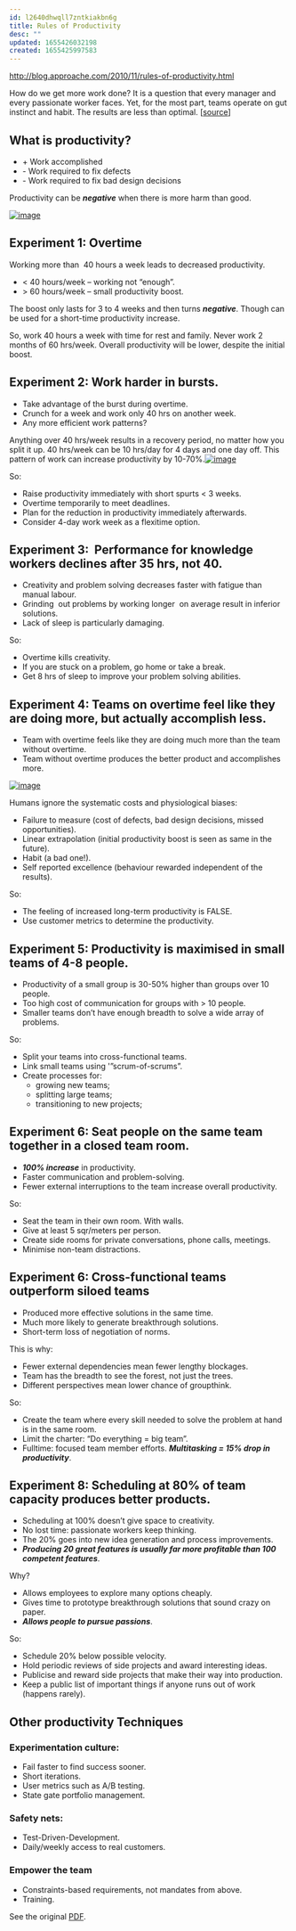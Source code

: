 ```yaml
---
id: l2640dhwqll7zntkiakbn6g
title: Rules of Productivity
desc: ""
updated: 1655426032198
created: 1655425997583
---
```


http://blog.approache.com/2010/11/rules-of-productivity.html

How do we get more work done? It is a question that every manager and every passionate worker faces. Yet, for the most part, teams operate on gut instinct and habit. The results are less than optimal. \[[source](http://www.lostgarden.com/2008/09/rules-of-productivity-presentation.html)\]

## What is productivity?

- \+ Work accomplished
- \- Work required to fix defects
- \- Work required to fix bad design decisions

Productivity can be **_negative_** when there is more harm than good.

[![image](http://lh4.ggpht.com/_6a0bIbZ1HXw/TPMsREicCvI/AAAAAAAAEx8/UGFxiCYKKxc/image_thumb%5B5%5D.png?imgmax=800 "image")](http://lh3.ggpht.com/_6a0bIbZ1HXw/TPMsQV26e9I/AAAAAAAAEx4/W_cKdhYLIEc/s1600-h/image%5B9%5D.png)

## Experiment 1: Overtime

Working more than  40 hours a week leads to decreased productivity.

- < 40 hours/week – working not “enough”.
- \> 60 hours/week – small productivity boost.

The boost only lasts for 3 to 4 weeks and then turns _**negative**_. Though can be used for a short-time productivity increase.

So, work 40 hours a week with time for rest and family. Never work 2 months of 60 hrs/week. Overall productivity will be lower, despite the initial boost.

## Experiment 2: Work harder in bursts.

- Take advantage of the burst during overtime.
- Crunch for a week and work only 40 hrs on another week.
- Any more efficient work patterns?

Anything over 40 hrs/week results in a recovery period, no matter how you split it up. 40 hrs/week can be 10 hrs/day for 4 days and one day off. This pattern of work can increase productivity by 10-70%.[![image](http://lh4.ggpht.com/_6a0bIbZ1HXw/TPMsS0R9wwI/AAAAAAAAEyE/3C1FYViAnek/image_thumb%5B3%5D.png?imgmax=800 "image")](http://lh4.ggpht.com/_6a0bIbZ1HXw/TPMsSG9AnZI/AAAAAAAAEyA/Wq0Ax8mVAgc/s1600-h/image%5B5%5D.png)

So:

- Raise productivity immediately with short spurts < 3 weeks.
- Overtime temporarily to meet deadlines.
- Plan for the reduction in productivity immediately afterwards.
- Consider 4-day work week as a flexitime option.

## Experiment 3:  Performance for knowledge workers declines after 35 hrs, not 40.

- Creativity and problem solving decreases faster with fatigue than manual labour.
- Grinding  out problems by working longer  on average result in inferior solutions.
- Lack of sleep is particularly damaging.

So:

- Overtime kills creativity.
- If you are stuck on a problem, go home or take a break.
- Get 8 hrs of sleep to improve your problem solving abilities.

## Experiment 4: Teams on overtime feel like they are doing more, but actually accomplish less.

- Team with overtime feels like they are doing much more than the team without overtime.
- Team without overtime produces the better product and accomplishes more.

[![image](http://lh6.ggpht.com/_6a0bIbZ1HXw/TPMsUp4sGLI/AAAAAAAAEyM/IHbhVUR7D-k/image_thumb%5B7%5D.png?imgmax=800 "image")](http://lh3.ggpht.com/_6a0bIbZ1HXw/TPMsTkqVtLI/AAAAAAAAEyI/HZvCvNe_lNY/s1600-h/image%5B13%5D.png)

Humans ignore the systematic costs and physiological biases:

- Failure to measure (cost of defects, bad design decisions, missed opportunities).
- Linear extrapolation (initial productivity boost is seen as same in the future).
- Habit (a bad one!).
- Self reported excellence (behaviour rewarded independent of the results).

So:

- The feeling of increased long-term productivity is FALSE.
- Use customer metrics to determine the productivity.

## Experiment 5: Productivity is maximised in small teams of 4-8 people.

- Productivity of a small group is 30-50% higher than groups over 10 people.
- Too high cost of communication for groups with > 10 people.
- Smaller teams don’t have enough breadth to solve a wide array of problems.

So:

- Split your teams into cross-functional teams.
- Link small teams using '”scrum-of-scrums”.
- Create processes for:
  - growing new teams;
  - splitting large teams;
  - transitioning to new projects;

## Experiment 6: Seat people on the same team together in a closed team room.

- _**100% increase**_ in productivity.
- Faster communication and problem-solving.
- Fewer external interruptions to the team increase overall productivity.

So:

- Seat the team in their own room. With walls.
- Give at least 5 sqr/meters per person.
- Create side rooms for private conversations, phone calls, meetings.
- Minimise non-team distractions.

## Experiment 6: Cross-functional teams outperform siloed teams

- Produced more effective solutions in the same time.
- Much more likely to generate breakthrough solutions.
- Short-term loss of negotiation of norms.

This is why:

- Fewer external dependencies mean fewer lengthy blockages.
- Team has the breadth to see the forest, not just the trees.
- Different perspectives mean lower chance of groupthink.

So:

- Create the team where every skill needed to solve the problem at hand is in the same room.
- Limit the charter: “Do everything = big team”.
- Fulltime: focused team member efforts. _**Multitasking = 15% drop in productivity**_.

## Experiment 8: Scheduling at 80% of team capacity produces better products.

- Scheduling at 100% doesn’t give space to creativity.
- No lost time: passionate workers keep thinking.
- The 20% goes into new idea generation and process improvements.
- _**Producing 20 great features is usually far more profitable than 100 competent features**_.

Why?

- Allows employees to explore many options cheaply.
- Gives time to prototype breakthrough solutions that sound crazy on paper.
- _**Allows people to pursue passions**_.

So:

- Schedule 20% below possible velocity.
- Hold periodic reviews of side projects and award interesting ideas.
- Publicise and reward side projects that make their way into production.
- Keep a public list of important things if anyone runs out of work (happens rarely).

## Other productivity Techniques

### Experimentation culture:

- Fail faster to find success sooner.
- Short iterations.
- User metrics such as A/B testing.
- State gate portfolio management.

### Safety nets:

- Test-Driven-Development.
- Daily/weekly access to real customers.

### Empower the team

- Constraints-based requirements, not mandates from above.
- Training.

See the original [PDF](http://www.lostgarden.com/2008/09/rules-of-productivity-presentation.html).
